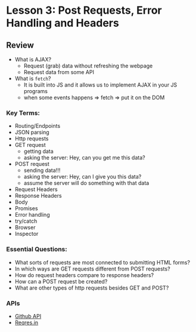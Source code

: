 # Lesson 3: Post Requests, Error Handling and Headers

## Review
- What is AJAX?
  - Request (grab) data without refreshing the webpage
  - Request data from some API 
- What is `fetch`?
  - It is built into JS and it allows us to implement AJAX in your JS programs
  - when some events happens => fetch => put it on the DOM

### Key Terms:

- Routing/Endpoints
- JSON parsing
- Http requests
- GET request
    - getting data
    - asking the server: Hey, can you get me this data?
- POST request
    - sending data!!!
    - asking the server: Hey, can I give you this data?
    - assume the server will do something with that data
- Request Headers
- Response Headers
- Body
- Promises
- Error handling
- try/catch
- Browser
- Inspector

### Essential Questions:

- What sorts of requests are most connected to submitting HTML forms?
- In which ways are GET requests different from POST requests?
- How do request headers compare to response headers?
- How can a POST request be created?
- What are other types of http requests besides GET and POST?

### APIs
- [Github API](https://docs.github.com/en/rest/guides/getting-started-with-the-rest-api)
- [Reqres.in](https://reqres.in/)
